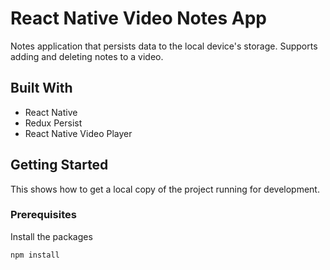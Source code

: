 # React Native Video Notes App

Notes application that persists data to the local device's storage. Supports adding and deleting notes to a video.

## Built With
  - React Native
  - Redux Persist
  - React Native Video Player

## Getting Started

This shows how to get a local copy of the project running for development.

### Prerequisites

Install the packages
  
    npm install